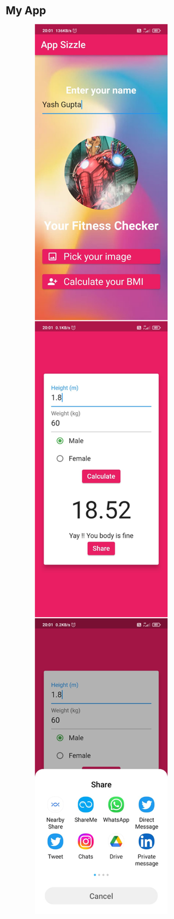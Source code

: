 # My App
<p align="center">
  <img src="Img1.jpeg" width="350">
  <img src="Img2.jpeg" width="350" ><br>
  <img src="Img3.jpeg" width="350">
</p>